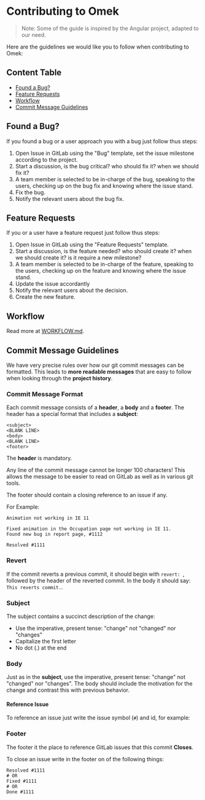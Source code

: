 # Contributing to Omek

> Note: Some of the guide is inspired by the Angular project, adapted to our need.

Here are the guidelines we would like you to follow when contributing to Omek:

## Content Table

* [Found a Bug?](#bug)
* [Feature Requests](#feature)
* [Workflow](#workflow)
* [Commit Message Guidelines](#commit)

## <a name="bug"></a> Found a Bug?
If you found a bug or a user approach you with a bug just follow thus steps:

1. Open Issue in GitLab using the "Bug" template, set the issue milestone according to the project.
1. Start a discussion, is the bug critical? who should fix it? when we should fix it?
1. A team member is selected to be in-charge of the bug, speaking to the users, checking up on the bug fix and knowing where the issue stand.
1. Fix the bug.
1. Notify the relevant users about the bug fix.

## <a name="feature"></a> Feature Requests
If you or a user have a feature request just follow thus steps:

1. Open Issue in GitLab using the "Feature Requests" template.
1. Start a discussion, is the feature needed? who should create it? when we should create it? is it require a new milestone?
1. A team member is selected to be in-charge of the feature, speaking to the users, checking up on the feature and knowing where the issue stand.
1. Update the issue accordantly
1. Notify the relevant users about the decision.
1. Create the new feature.

## Workflow

Read more at [WORKFLOW.md](WORKFLOW.md).

## <a name="commit"></a> Commit Message Guidelines

We have very precise rules over how our git commit messages can be formatted.  This leads to **more
readable messages** that are easy to follow when looking through the **project history**.

### Commit Message Format

Each commit message consists of a **header**, a **body** and a **footer**.  The header has a special
format that includes a **subject**:

```
<subject>
<BLANK LINE>
<body>
<BLANK LINE>
<footer>
```

The **header** is mandatory.

Any line of the commit message cannot be longer 100 characters! This allows the message to be easier
to read on GitLab as well as in various git tools.

The footer should contain a closing reference to an issue if any.

For Example:

```
Animation not working in IE 11

Fixed animation in the Occupation page not working in IE 11.
Found new bug in report page, #1112

Resolved #1111
```

### Revert

If the commit reverts a previous commit, it should begin with `revert: `, followed by the header of the reverted commit. In the body it should say: `This reverts commit.`.

### Subject

The subject contains a succinct description of the change:

* Use the imperative, present tense: "change" not "changed" nor "changes"
* Capitalize the first letter
* No dot (.) at the end

### Body

Just as in the **subject**, use the imperative, present tense: "change" not "changed" nor "changes".
The body should include the motivation for the change and contrast this with previous behavior.

#### Reference Issue

To reference an issue just write the issue symbol (`#`) and id, for example:

### Footer

The footer it the place to reference GitLab issues that this commit **Closes**.

To close an issue write in the footer on of the following things:

```
Resolved #1111
# OR
Fixed #1111
# OR
Done #1111
```